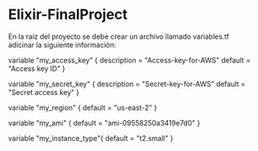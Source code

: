 # Elixir-FinalProject
En la raiz del proyecto se debe crear un archivo llamado variables.tf
adicinar la siguiente información:

variable "my_access_key" {
  description = "Access-key-for-AWS"
  default = "Access key ID"
}

variable "my_secret_key" {
  description = "Secret-key-for-AWS"
  default = "Secret access key"
}

variable "my_region" {
  default = "us-east-2"
}

variable "my_ami" {
  default = "ami-09558250a3419e7d0"
}

variable "my_instance_type"{
  default = "t2.small"
}
